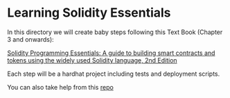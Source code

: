 # Learning Solidity Essentials

In this directory we will create baby steps following this Text Book (Chapter 3 and onwards):

[Solidity Programming Essentials: A guide to building smart contracts and tokens using the widely used Solidity language, 2nd Edition](https://www.amazon.com/Solidity-Programming-Essentials-building-contracts/dp/1803231181/ref=sr_1_2_sspa)

Each step will be a hardhat project including tests and deployment scripts.

You can also take help from this [repo](https://github.com/panaverse/defi-dapps-solidity-smart-contracts)


